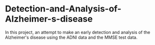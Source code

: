 # Detection-and-Analysis-of-Alzheimer-s-disease
In this project, an attempt to make an early detection and analysis of the Alzheimer's disease using the ADNI data and the MMSE test data.
